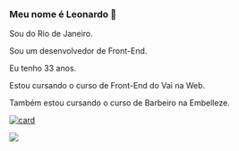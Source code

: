 ### Meu nome é Leonardo 👋

Sou do Rio de Janeiro.

Sou um desenvolvedor de Front-End.

Eu tenho 33 anos.

Estou cursando o curso de Front-End do Vai na Web.

Também estou cursando o curso de Barbeiro na Embelleze.

[![card](https://github-readme-stats.vercel.app/api?username=nardao7&theme=dark&show_icons=true)](https://github.com/anuraghazra/github-readme-stats)


<img src="https://img.shields.io/badge/HTML5-E34F26?style=for-the-badge&logo=html5&logoColor=white" />

<!--
**nardao7/nardao7** is a ✨ _special_ ✨ repository because its `README.md` (this file) appears on your GitHub profile.

Here are some ideas to get you started:

- 🔭 I’m currently working on ...
- 🌱 I’m currently learning ...
- 👯 I’m looking to collaborate on ...
- 🤔 I’m looking for help with ...
- 💬 Ask me about ...
- 📫 How to reach me: ...
- 😄 Pronouns: ...
- ⚡ Fun fact: ...
-->

